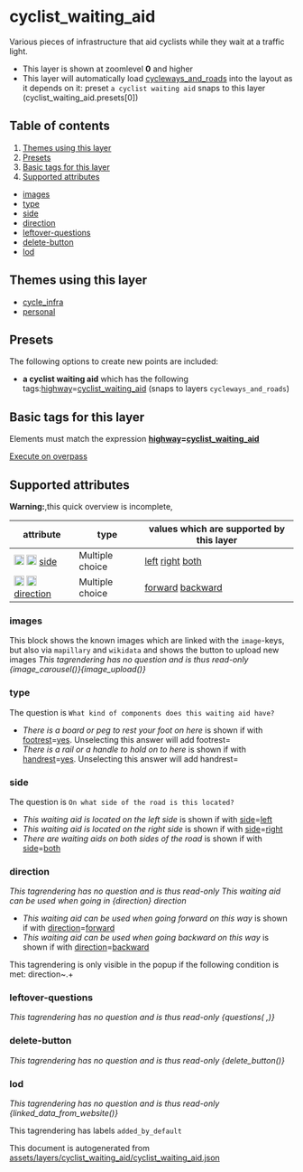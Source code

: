 [//]: # (WARNING: this file is automatically generated. Please find the sources at the bottom and edit those sources)

# cyclist_waiting_aid

Various pieces of infrastructure that aid cyclists while they wait at a traffic light.

 - This layer is shown at zoomlevel **0** and higher
 - This layer will automatically load  [cycleways_and_roads](./cycleways_and_roads.md)  into the layout as it depends on it:  preset `a cyclist waiting aid` snaps to this layer (cyclist_waiting_aid.presets[0])

## Table of contents

1. [Themes using this layer](#themes-using-this-layer)
2. [Presets](#presets)
3. [Basic tags for this layer](#basic-tags-for-this-layer)
4. [Supported attributes](#supported-attributes)
  - [images](#images)
  - [type](#type)
  - [side](#side)
  - [direction](#direction)
  - [leftover-questions](#leftover-questions)
  - [delete-button](#delete-button)
  - [lod](#lod)

## Themes using this layer

 - [cycle_infra](https://mapcomplete.org/cycle_infra)
 - [personal](https://mapcomplete.org/personal)

## Presets

The following options to create new points are included:

 - **a cyclist waiting aid** which has the following tags:<a href='https://wiki.openstreetmap.org/wiki/Key:highway' target='_blank'>highway</a>=<a href='https://wiki.openstreetmap.org/wiki/Tag:highway%3Dcyclist_waiting_aid' target='_blank'>cyclist_waiting_aid</a> (snaps to layers `cycleways_and_roads`)

## Basic tags for this layer

Elements must match the expression **<a href='https://wiki.openstreetmap.org/wiki/Key:highway' target='_blank'>highway</a>=<a href='https://wiki.openstreetmap.org/wiki/Tag:highway%3Dcyclist_waiting_aid' target='_blank'>cyclist_waiting_aid</a>**

[Execute on overpass](http://overpass-turbo.eu/?Q=%5Bout%3Ajson%5D%5Btimeout%3A90%5D%3B%28%20%20%20%20nwr%5B%22highway%22%3D%22cyclist_waiting_aid%22%5D%28%7B%7Bbbox%7D%7D%29%3B%0A%29%3Bout%20body%3B%3E%3Bout%20skel%20qt%3B)

## Supported attributes

**Warning:**,this quick overview is incomplete,

| attribute | type | values which are supported by this layer |
-----|-----|----- |
| <a target="_blank" href='https://taginfo.openstreetmap.org/keys/side#values'><img src='https://mapcomplete.org/assets/svg/search.svg' height='18px'></a> <a target="_blank" href='https://taghistory.raifer.tech/?#***/side/'><img src='https://mapcomplete.org/assets/svg/statistics.svg' height='18px'></a> [side](https://wiki.openstreetmap.org/wiki/Key:side) | Multiple choice | [left](https://wiki.openstreetmap.org/wiki/Tag:side%3Dleft) [right](https://wiki.openstreetmap.org/wiki/Tag:side%3Dright) [both](https://wiki.openstreetmap.org/wiki/Tag:side%3Dboth) |
| <a target="_blank" href='https://taginfo.openstreetmap.org/keys/direction#values'><img src='https://mapcomplete.org/assets/svg/search.svg' height='18px'></a> <a target="_blank" href='https://taghistory.raifer.tech/?#***/direction/'><img src='https://mapcomplete.org/assets/svg/statistics.svg' height='18px'></a> [direction](https://wiki.openstreetmap.org/wiki/Key:direction) | Multiple choice | [forward](https://wiki.openstreetmap.org/wiki/Tag:direction%3Dforward) [backward](https://wiki.openstreetmap.org/wiki/Tag:direction%3Dbackward) |

### images
This block shows the known images which are linked with the `image`-keys, but also via `mapillary` and `wikidata` and shows the button to upload new images
_This tagrendering has no question and is thus read-only_
*{image_carousel()}{image_upload()}*

### type

The question is `What kind of components does this waiting aid have?`

 -  *There is a board or peg to rest your foot on here* is shown if with <a href='https://wiki.openstreetmap.org/wiki/Key:footrest' target='_blank'>footrest</a>=<a href='https://wiki.openstreetmap.org/wiki/Tag:footrest%3Dyes' target='_blank'>yes</a>. Unselecting this answer will add footrest=
 -  *There is a rail or a handle to hold on to here* is shown if with <a href='https://wiki.openstreetmap.org/wiki/Key:handrest' target='_blank'>handrest</a>=<a href='https://wiki.openstreetmap.org/wiki/Tag:handrest%3Dyes' target='_blank'>yes</a>. Unselecting this answer will add handrest=

### side

The question is `On what side of the road is this located?`

 -  *This waiting aid is located on the left side* is shown if with <a href='https://wiki.openstreetmap.org/wiki/Key:side' target='_blank'>side</a>=<a href='https://wiki.openstreetmap.org/wiki/Tag:side%3Dleft' target='_blank'>left</a>
 -  *This waiting aid is located on the right side* is shown if with <a href='https://wiki.openstreetmap.org/wiki/Key:side' target='_blank'>side</a>=<a href='https://wiki.openstreetmap.org/wiki/Tag:side%3Dright' target='_blank'>right</a>
 -  *There are waiting aids on both sides of the road* is shown if with <a href='https://wiki.openstreetmap.org/wiki/Key:side' target='_blank'>side</a>=<a href='https://wiki.openstreetmap.org/wiki/Tag:side%3Dboth' target='_blank'>both</a>

### direction

_This tagrendering has no question and is thus read-only_
*This waiting aid can be used when going in {direction} direction*

 -  *This waiting aid can be used when going forward on this way* is shown if with <a href='https://wiki.openstreetmap.org/wiki/Key:direction' target='_blank'>direction</a>=<a href='https://wiki.openstreetmap.org/wiki/Tag:direction%3Dforward' target='_blank'>forward</a>
 -  *This waiting aid can be used when going backward on this way* is shown if with <a href='https://wiki.openstreetmap.org/wiki/Key:direction' target='_blank'>direction</a>=<a href='https://wiki.openstreetmap.org/wiki/Tag:direction%3Dbackward' target='_blank'>backward</a>

This tagrendering is only visible in the popup if the following condition is met: direction~.+

### leftover-questions

_This tagrendering has no question and is thus read-only_
*{questions( ,)}*

### delete-button

_This tagrendering has no question and is thus read-only_
*{delete_button()}*

### lod

_This tagrendering has no question and is thus read-only_
*{linked_data_from_website()}*

This tagrendering has labels 
`added_by_default`


This document is autogenerated from [assets/layers/cyclist_waiting_aid/cyclist_waiting_aid.json](https://source.mapcomplete.org/MapComplete/MapComplete/src/branch/develop/assets/layers/cyclist_waiting_aid/cyclist_waiting_aid.json)
